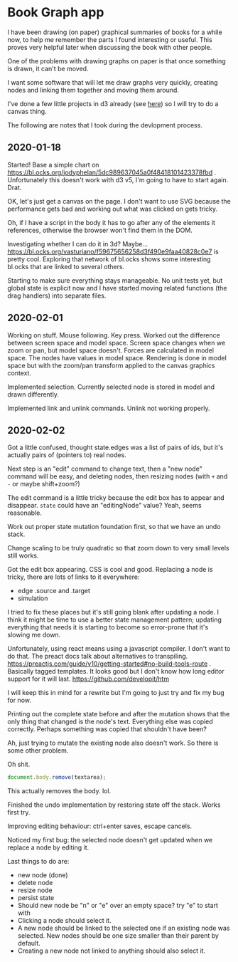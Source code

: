 # Book Graph app

I have been drawing (on paper) graphical summaries of books for a while now, to help me remember the parts I found interesting or useful. This proves very helpful later when discussing the book with other people.

One of the problems with drawing graphs on paper is that once something is drawn, it can't be moved.

I want some software that will let me draw graphs very quickly, creating nodes and linking them together and moving them around.

I've done a few little projects in d3 already (see [here](jnnnnn.github.io)) so I will try to do a canvas thing.

The following are notes that I took during the devlopment process.

## 2020-01-18

Started! Base a simple chart on https://bl.ocks.org/jodyphelan/5dc989637045a0f48418101423378fbd . Unfortunately this doesn't work with d3 v5, I'm going to have to start again. Drat.

OK, let's just get a canvas on the page. I don't want to use SVG because the performance gets bad and working out what was clicked on gets tricky.

Oh, if I have a script in the body it has to go after any of the elements it references, otherwise the browser won't find them in the DOM.

Investigating whether I can do it in 3d? Maybe... https://bl.ocks.org/vasturiano/f59675656258d3f490e9faa40828c0e7 is pretty cool. Exploring that network of bl.ocks shows some interesting bl.ocks that are linked to several others.

Starting to make sure everything stays manageable. No unit tests yet, but global state is explicit now and I have started moving related functions (the drag handlers) into separate files.

## 2020-02-01

Working on stuff. Mouse following. Key press. Worked out the difference between screen space and model space. Screen space changes when we zoom or pan, but model space doesn't. Forces are calculated in model space. The nodes have values in model space. Rendering is done in model space but with the zoom/pan transform applied to the canvas graphics context.

Implemented selection. Currently selected node is stored in model and drawn differently.

Implemented link and unlink commands. Unlink not working properly.

## 2020-02-02

Got a little confused, thought state.edges was a list of pairs of ids, but it's actually pairs of (pointers to) real nodes.

Next step is an "edit" command to change text, then a "new node" command will be easy, and deleting nodes, then resizing nodes (with `+` and `-` or maybe shift+zoom?)

The edit command is a little tricky because the edit box has to appear and disappear. `state` could have an "editingNode" value? Yeah, seems reasonable.

Work out proper state mutation foundation first, so that we have an undo stack.

Change scaling to be truly quadratic so that zoom down to very small levels still works.

Got the edit box appearing. CSS is cool and good. Replacing a node is tricky, there are lots of links to it everywhere:

- edge .source and .target
- simulation

I tried to fix these places but it's still going blank after updating a node. I think it might be time to use a better state management pattern; updating everything that needs it is starting to become so error-prone that it's slowing me down.

Unfortunately, using react means using a javascript compiler. I don't want to do that. The preact docs talk about alternatives to transpiling. https://preactjs.com/guide/v10/getting-started#no-build-tools-route . Basically tagged templates. It looks good but I don't know how long editor support for it will last. https://github.com/developit/htm

I will keep this in mind for a rewrite but I'm going to just try and fix my bug for now.

Printing out the complete state before and after the mutation shows that the only thing that changed is the node's text. Everything else was copied correctly. Perhaps something was copied that shouldn't have been?

Ah, just trying to mutate the existing node also doesn't work. So there is some other problem.

Oh shit.

```js
document.body.remove(textarea);
```

This actually removes the body. lol.

Finished the undo implementation by restoring state off the stack. Works first try.

Improving editing behaviour: ctrl+enter saves, escape cancels.

Noticed my first bug: the selected node doesn't get updated when we replace a node by editing it.

Last things to do are:

- new node (done)
- delete node
- resize node
- persist state
- Should new node be "n" or "e" over an empty space? try "e" to start with
- Clicking a node should select it.
- A new node should be linked to the selected one if an existing node was selected. New nodes should be one size smaller than their parent by default.
- Creating a new node not linked to anything should also select it.
